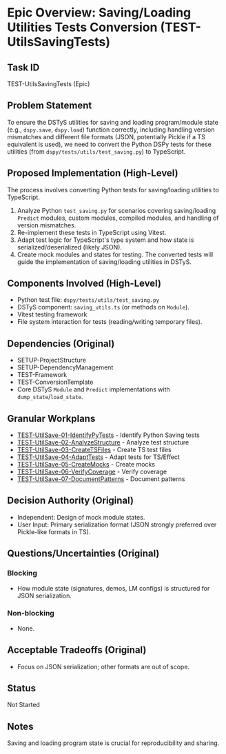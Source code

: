 # Epic Overview: Saving/Loading Utilities Tests Conversion (TEST-UtilsSavingTests)

## Task ID
TEST-UtilsSavingTests (Epic)

## Problem Statement
To ensure the DSTyS utilities for saving and loading program/module state (e.g., `dspy.save`, `dspy.load`) function correctly, including handling version mismatches and different file formats (JSON, potentially Pickle if a TS equivalent is used), we need to convert the Python DSPy tests for these utilities (from `dspy/tests/utils/test_saving.py`) to TypeScript.

## Proposed Implementation (High-Level)
The process involves converting Python tests for saving/loading utilities to TypeScript.
1.  Analyze Python `test_saving.py` for scenarios covering saving/loading `Predict` modules, custom modules, compiled modules, and handling of version mismatches.
2.  Re-implement these tests in TypeScript using Vitest.
3.  Adapt test logic for TypeScript's type system and how state is serialized/deserialized (likely JSON).
4.  Create mock modules and states for testing.
The converted tests will guide the implementation of saving/loading utilities in DSTyS.

## Components Involved (High-Level)
- Python test file: `dspy/tests/utils/test_saving.py`
- DSTyS component: `saving_utils.ts` (or methods on `Module`).
- Vitest testing framework
- File system interaction for tests (reading/writing temporary files).

## Dependencies (Original)
- SETUP-ProjectStructure
- SETUP-DependencyManagement
- TEST-Framework
- TEST-ConversionTemplate
- Core DSTyS `Module` and `Predict` implementations with `dump_state`/`load_state`.

## Granular Workplans
- [TEST-UtilSave-01-IdentifyPyTests](../../Documentation/Plans/TEST-UtilSave-01-IdentifyPyTests.md) - Identify Python Saving tests
- [TEST-UtilSave-02-AnalyzeStructure](../../Documentation/Plans/TEST-UtilSave-02-AnalyzeStructure.md) - Analyze test structure
- [TEST-UtilSave-03-CreateTSFiles](../../Documentation/Plans/TEST-UtilSave-03-CreateTSFiles.md) - Create TS test files
- [TEST-UtilSave-04-AdaptTests](../../Documentation/Plans/TEST-UtilSave-04-AdaptTests.md) - Adapt tests for TS/Effect
- [TEST-UtilSave-05-CreateMocks](../../Documentation/Plans/TEST-UtilSave-05-CreateMocks.md) - Create mocks
- [TEST-UtilSave-06-VerifyCoverage](../../Documentation/Plans/TEST-UtilSave-06-VerifyCoverage.md) - Verify coverage
- [TEST-UtilSave-07-DocumentPatterns](../../Documentation/Plans/TEST-UtilSave-07-DocumentPatterns.md) - Document patterns

## Decision Authority (Original)
- Independent: Design of mock module states.
- User Input: Primary serialization format (JSON strongly preferred over Pickle-like formats in TS).

## Questions/Uncertainties (Original)
### Blocking
- How module state (signatures, demos, LM configs) is structured for JSON serialization.
### Non-blocking
- None.

## Acceptable Tradeoffs (Original)
- Focus on JSON serialization; other formats are out of scope.

## Status
Not Started

## Notes
Saving and loading program state is crucial for reproducibility and sharing.